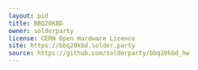 ```yaml
---
layout: pid
title: BBQ20KBD
owner: solderparty
license: CERN Open Hardware Licence
site: https://bbq20kbd.solder.party
source: https://github.com/solderparty/bbq20kbd_hw
---
```

